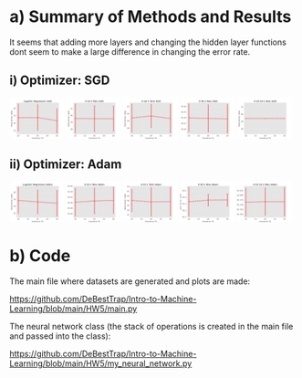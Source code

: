 # a) Summary of Methods and Results

It seems that adding more layers and changing the hidden layer functions dont seem to make a large difference in changing the error rate.

## i) Optimizer: SGD
<p float="left">
  <img src="./images/Logisitic_Regression_SGD.png" width="19%" />
  <img src="./images/X-10-1_Relu_SGD.png" width="19%" />
  <img src="./images/X-10-1_Tanh_SGD.png" width="19%" />
  <img src="./images/X-30-1_Relu_SGD.png" width="19%" />
  <img src="./images/X-10-10-1_Relu_SGD.png" width="19%" />
</p>

## ii) Optimizer: Adam
<p float="left">
  <img src="./images/Logisitic_Regression_Adam.png" width="19%" />
  <img src="./images/X-10-1_Relu_Adam.png" width="19%" />
  <img src="./images/X-10-1_Tanh_Adam.png" width="19%" />
  <img src="./images/X-30-1_Relu_Adam.png" width="19%" />
  <img src="./images/X-10-10-1_Relu_Adam.png" width="19%" />
</p>

# b) Code

The main file where datasets are generated and plots are made:

https://github.com/DeBestTrap/Intro-to-Machine-Learning/blob/main/HW5/main.py

The neural network class (the stack of operations is created in the main file and passed into the class):

https://github.com/DeBestTrap/Intro-to-Machine-Learning/blob/main/HW5/my_neural_network.py